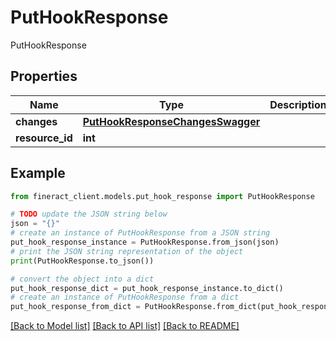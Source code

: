 # PutHookResponse

PutHookResponse

## Properties

Name | Type | Description | Notes
------------ | ------------- | ------------- | -------------
**changes** | [**PutHookResponseChangesSwagger**](PutHookResponseChangesSwagger.md) |  | [optional] 
**resource_id** | **int** |  | [optional] 

## Example

```python
from fineract_client.models.put_hook_response import PutHookResponse

# TODO update the JSON string below
json = "{}"
# create an instance of PutHookResponse from a JSON string
put_hook_response_instance = PutHookResponse.from_json(json)
# print the JSON string representation of the object
print(PutHookResponse.to_json())

# convert the object into a dict
put_hook_response_dict = put_hook_response_instance.to_dict()
# create an instance of PutHookResponse from a dict
put_hook_response_from_dict = PutHookResponse.from_dict(put_hook_response_dict)
```
[[Back to Model list]](../README.md#documentation-for-models) [[Back to API list]](../README.md#documentation-for-api-endpoints) [[Back to README]](../README.md)


